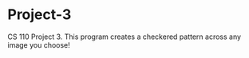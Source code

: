 # Project-3
CS 110 Project 3.
This program creates a checkered pattern across any image you choose!
